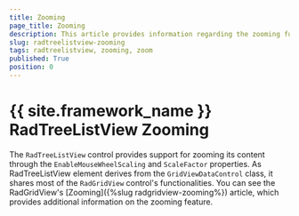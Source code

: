 ```yaml
---
title: Zooming
page_title: Zooming
description: This article provides information regarding the zooming functionality of the RadTreeListView control. 
slug: radtreelistview-zooming
tags: radtreelistview, zooming, zoom
published: True
position: 0
---
```


# {{ site.framework_name }} RadTreeListView Zooming

The `RadTreeListView` control provides support for zooming its content through the `EnableMouseWheelScaling` and `ScaleFactor` properties. As RadTreeListView element derives from the `GridViewDataControl` class, it shares most of the `RadGridView` control's functionalities. You can see the RadGridView's [Zooming]({%slug radgridview-zooming%}) article, which provides additional information on the zooming feature.